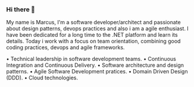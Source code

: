 ### Hi there 👋

My name is Marcus, I'm a software developer/architect and passionate about design patterns, devops practices and also i am a agile enthusiast. 
I have been dedicated for a long time to the .NET platform and learn its details. Today i work with a focus on team orientation, combining good coding practices, devops and agile frameworks.

• Technical leadership in software development teams.
• Continuous Integration and Continuous Delivery.
• Software architecture and design patterns.
• Agile Software Development pratices.
• Domain Driven Design (DDD). 
• Cloud technologies. 

<!--
**mpghelli/mpghelli** is a ✨ _special_ ✨ repository because its `README.md` (this file) appears on your GitHub profile.

Here are some ideas to get you started:

- 🔭 I’m currently working on ...
- 🌱 I’m currently learning ...
- 👯 I’m looking to collaborate on ...
- 🤔 I’m looking for help with ...
- 💬 Ask me about ...
- 📫 How to reach me: ...
- 😄 Pronouns: ...
- ⚡ Fun fact: ...
-->
